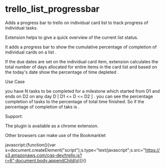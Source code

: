 trello_list_progressbar
=======================

Adds a progress bar to trello on individual card list to track progress of individual tasks.

Extension helps to give a quick overview of the current list status.

It adds a progress bar to show the cumulative  percentage of completion of individual cards on a list . 

If the due dates are set on the individual card item, extension calculates the total number of days allocated for entire items in the card list and based on the today's date show the percentage of time depleted .

Use Case

you have N tasks to be completed for a milestone which started from D1 and ends on D2  on any day  D [ D1 <= D <= D2 ]  . you can see the percentage completion of tasks to the  percentage of total time finished. So if the percentage of completion of taks is .

Support:

The plugin is available as a chrome extension.

Other browsers can make use of the Bookmarklet

javascript:(function(){var s=document.createElement("script");s.type="text/javascript";s.src="https://s3.amazonaws.com/cgs-dev/trello.js?r=6";document.body.appendChild(s)})() 